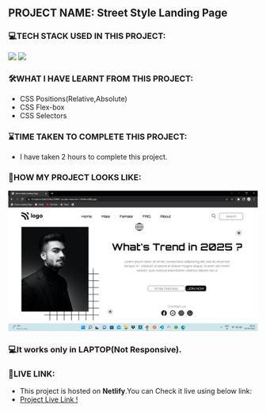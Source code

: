 ## PROJECT NAME: Street Style Landing Page

### **💻TECH STACK USED IN THIS PROJECT:** 
<p><img src="https://img.shields.io/badge/HTML5-E34F26?style=for-the-badge&logo=html5&logoColor=white" />
<img src="https://img.shields.io/badge/CSS3-1572B6?style=for-the-badge&logo=css3&logoColor=white" /></p>

### **🛠WHAT I HAVE LEARNT FROM THIS PROJECT:** 
- CSS Positions(Relative,Absolute)
- CSS Flex-box
- CSS Selectors

### **⌛TIME TAKEN TO COMPLETE THIS PROJECT:** 
- I have taken 2 hours to complete this project.

### **👀HOW MY PROJECT LOOKS LIKE:**
![Street Style Landing Page](ScreenCapture-Of-Street-Style-Landing-Page.png)

### 💻It works only in **LAPTOP**(Not Responsive).

### **🚀LIVE LINK:**
-  This project is hosted on **Netlify**.You can Check it live using below link: 
-  [Project Live Link !](https://631a8e2e16d4cf346e350f80--jocular-macaron-c1dc96.netlify.app/)

